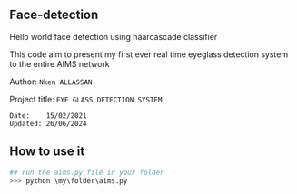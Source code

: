 ## Face-detection

Hello world face detection using haarcascade classifier

This code aim to present my first ever real time  eyeglass detection system to the entire AIMS network

Author: `Nken ALLASSAN`

Project title: `EYE GLASS DETECTION SYSTEM`

```
Date:    15/02/2021
Updated: 26/06/2024
```

## How to use it

```python
## run the aims.py file in your folder
>>> python \my\folder\aims.py
```
